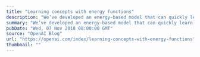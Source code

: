 ```yaml
---
title: "Learning concepts with energy functions"
description: "We’ve developed an energy-based model that can quickly learn to identify and generate instances of concepts, such as near, above, between, closest, and furthest, expressed as sets of 2d points. Our model learns these concepts after only five demonstrations. We also show cross-domain transfer: we use concepts learned in a 2d particle environment to solve tasks on a 3-dimensional physics-based robot."
summary: "We’ve developed an energy-based model that can quickly learn to identify and generate instances of concepts, such as near, above, between, closest, and furthest, expressed as sets of 2d points. Our model learns these concepts after only five demonstrations. We also show cross-domain transfer: we use concepts learned in a 2d particle environment to solve tasks on a 3-dimensional physics-based robot."
pubDate: "Wed, 07 Nov 2018 08:00:00 GMT"
source: "OpenAI Blog"
url: "https://openai.com/index/learning-concepts-with-energy-functions"
thumbnail: ""
---
```


